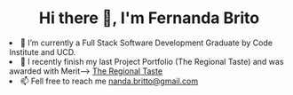 <h1 align=center>Hi there 👋,  I'm Fernanda Brito </h1

- 🔭 I’m currently a Full Stack Software Development Graduate by Code Institute and UCD.
- 👯 I recently finish my last Project Portfolio  (The Regional Taste) and was awarded with Merit--> [The Regional Taste](https://theregionaltaste.herokuapp.com/)
- 📫 Fell free to reach me nanda.britto@gmail.com

 
